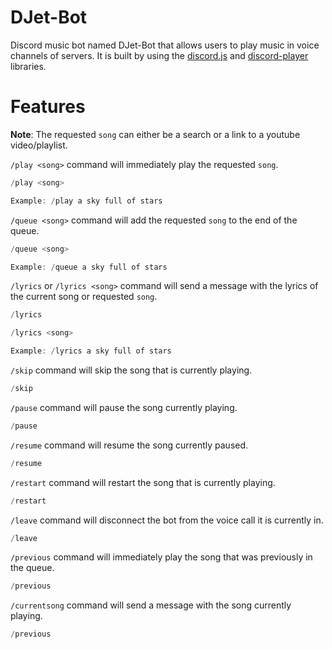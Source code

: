 # DJet-Bot

Discord music bot named DJet-Bot that allows users to play music in voice channels of servers. It is built by using the [discord.js](https://discord.js.org/#/) and [discord-player](https://discord-player.js.org) libraries.

# Features

**Note**: The requested `song` can either be a search or a link to a youtube video/playlist.

`/play <song>` command will immediately play the requested `song`.

```c
/play <song>

Example: /play a sky full of stars
```

`/queue <song>` command will add the requested `song` to the end of the queue.

```c
/queue <song>

Example: /queue a sky full of stars
```

`/lyrics` or `/lyrics <song>` command will send a message with the lyrics of the current song or requested `song`.

```c
/lyrics

/lyrics <song>

Example: /lyrics a sky full of stars
```

`/skip` command will skip the song that is currently playing.

```c
/skip
```

`/pause` command will pause the song currently playing.

```c
/pause
```

`/resume` command will resume the song currently paused.

```c
/resume
```

`/restart` command will restart the song that is currently playing.

```c
/restart
```

`/leave` command will disconnect the bot from the voice call it is currently in.

```c
/leave
```

`/previous` command will immediately play the song that was previously in the queue.

```c
/previous
```

`/currentsong` command will send a message with the song currently playing.

```c
/previous
```
